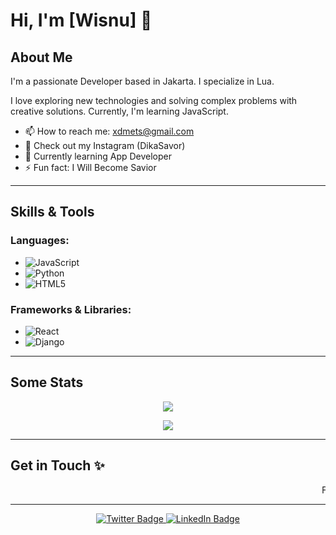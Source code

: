 # Hi, I'm [Wisnu] 👋

## About Me

I'm a passionate Developer based in Jakarta. I specialize in Lua. 

I love exploring new technologies and solving complex problems with creative solutions. Currently, I'm learning JavaScript.

- 📫 How to reach me: xdmets@gmail.com
- 🔗 Check out my Instagram (DikaSavor) 
- 🌱 Currently learning App Developer
- ⚡ Fun fact: I Will Become Savior

---

## Skills & Tools

### Languages:
- ![JavaScript](https://img.shields.io/badge/JavaScript-F7DF1E?style=for-the-badge&logo=javascript&logoColor=black)
- ![Python](https://img.shields.io/badge/Python-3776AB?style=for-the-badge&logo=python&logoColor=white)
- ![HTML5](https://img.shields.io/badge/HTML5-E34F26?style=for-the-badge&logo=html5&logoColor=white)

### Frameworks & Libraries:
- ![React](https://img.shields.io/badge/React-61DAFB?style=for-the-badge&logo=react&logoColor=black)
- ![Django](https://img.shields.io/badge/Django-092E20?style=for-the-badge&logo=django&logoColor=white)

---

## Some Stats

<p align="center">
  <img src="https://github-readme-stats.vercel.app/api?username=[username-Anda]&show_icons=true&count_private=true&hide=prs&theme=radical" />
</p>

<p align="center">
  <img src="https://github-readme-stats.vercel.app/api/top-langs/?username=[username-Anda]&langs_count=10&theme=radical" />
</p>

---

## Get in Touch ✨

<marquee direction="left" behavior="scroll" scrollamount="10">Feel free to reach out if you want to collaborate or just chat about tech!</marquee>

---

<p align="center">
  <a href="https://twitter.com/[Username Twitter Anda]">
    <img src="https://img.shields.io/badge/Twitter-1DA1F2?style=for-the-badge&logo=twitter&logoColor=white" alt="Twitter Badge">
  </a>
  <a href="https://www.linkedin.com/in/[LinkedIn Anda]">
    <img src="https://img.shields.io/badge/LinkedIn-0077B5?style=for-the-badge&logo=linkedin&logoColor=white" alt="LinkedIn Badge">
  </a>
</p>
